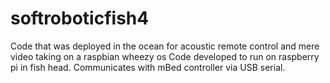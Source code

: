 softroboticfish4
==========

Code that was deployed in the ocean for acoustic remote control and mere video taking on a raspbian wheezy os
Code developed to run on raspberry pi in fish head.
Communicates with mBed controller via USB serial.

